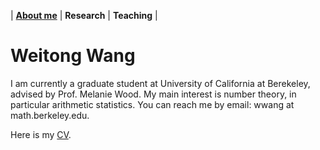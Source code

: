 | [**About me**](https://wwang374.github.io) | **Research** | **Teaching** |
 
# Weitong Wang

I am currently a graduate student at University of California at Berekeley, advised by Prof. Melanie Wood. My main interest is number theory, in particular arithmetic statistics. You can reach me by email: wwang at math.berkeley.edu.

Here is my [CV](https://wwang374.github.io/cv_WWang.pdf).

